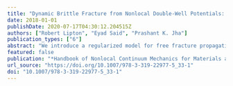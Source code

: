 ```yaml
---
title: "Dynamic Brittle Fracture from Nonlocal Double-Well Potentials: A State-Based Model"
date: 2018-01-01
publishDate: 2020-07-17T04:30:12.204515Z
authors: ["Robert Lipton", "Eyad Said", "Prashant K. Jha"]
publication_types: ["6"]
abstract: "We introduce a regularized model for free fracture propagation based on nonlocal potentials. We work within the small deformation setting, and the model is developed within a state-based peridynamic formulation. At each instant of the evolution, we identify the softening zone where strains lie above the strength of the material. We show that deformation discontinuities associated with flaws larger than the length scale of nonlocality $δ$ can become unstable and grow. An explicit inequality is found that shows that the volume of the softening zone goes to zero linearly with the length scale of nonlocal interaction. This scaling is consistent with the notion that a softening zone of width proportional to $δ$ converges to a sharp fracture set as the length scale of nonlocal interaction goes to zero. Here the softening zone is interpreted as a regularization of the crack network. Inside quiescent regions with no cracks or softening, the nonlocal operator converges to the local elastic operator at a rate proportional to the radius of nonlocal interaction. This model is designed to be calibrated to measured values of critical energy release rate, shear modulus, and bulk modulus of material samples. For this model one is not restricted to Poisson ratios of 1/4 and can choose the potentials so that small strain behavior is specified by the isotropic elasticity tensor for any material with prescribed shear and Lamé moduli."
featured: false
publication: "*Handbook of Nonlocal Continuum Mechanics for Materials and Structures*"
url_source: "https://doi.org/10.1007/978-3-319-22977-5_33-1"
doi: "10.1007/978-3-319-22977-5_33-1"
---
```


